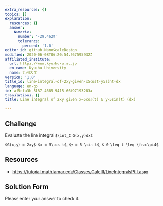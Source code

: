 ```yaml
---
extra_resources: {}
topics: []
explanation:
  resources: {}
  answer:
    Numeric:
      number: '-29.4628'
      tolerance:
        percent: '1.0'
editor_id: github.NanoScaleDesign
modified: 2020-06-08T06:20:54.567595932Z
affiliated_institute:
  url: https://www.kyushu-u.ac.jp
  en_name: Kyushu University
  name: 九州大学
version: '1.0'
title_id: line-integral-of-2xy-given-x5cost-y5sint-dx
language: en-gb
id: af5cfa3b-5187-4685-9415-66f97193283a
translations: {}
title: Line integral of 2xy given x=5cos(t) & y=5sin(t) (dx)

---
```


## Challenge

Evaluate the line integral `$\int_C G(x,y)dx$`:

`$G(x,y) = 2xy$`; `$x = 5\cos t$`, `$y = 5 \sin t$`, `$ 0 \leq t \leq \frac\pi4$`

## Resources
- https://tutorial.math.lamar.edu/Classes/CalcIII/LineIntegralsPtII.aspx

## Solution Form
Please enter your answer to check it.
